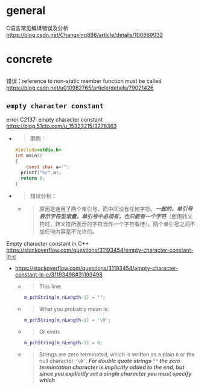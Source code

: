 
# general

C语言常见编译错误及分析 https://blog.csdn.net/Changxing898/article/details/100869032

# concrete

##

错误：reference to non-static member function must be called https://blog.csdn.net/u010982765/article/details/79021426

## `empty character constant`

error C2137: empty character constant https://blog.51cto.com/u_15323215/3278363
- > 案例：
  ```c
  #include<stdio.h>
  int main()
  {
      const char a='';
  	printf("%c",a);
  	return 0;
  }
  ```
- > 错误分析：
  * > 原因是连用了两个单引号，而中间没有任何字符。***一般的，单引号表示字符型常量，单引号中必须有，也只能有一个字符***（使用转义符时，转义符所表示的字符当作一个字符看待）。两个单引号之间不加任何内容是不允许的。

Empty character constant in C++ https://stackoverflow.com/questions/31193454/empty-character-constant-in-c
- https://stackoverflow.com/questions/31193454/empty-character-constant-in-c/31193498#31193498
  * > This line:
    ```cpp
    m_pchString[m_nLength-1] = '';
    ```
  * > What you probably mean is:
    ```cpp
    m_pchString[m_nLength-1] = '\0';
    ```
  * > Or even:
    ```cpp
    m_pchString[m_nLength-1] = 0;
    ```
  * > Strings are zero terminated, which is written as a plain `0` or the null character `'\0'`. ***For double quote strings `""` the zero termintation character is implicitly added to the end, but since you explicitly set a single character you must specify which***.

